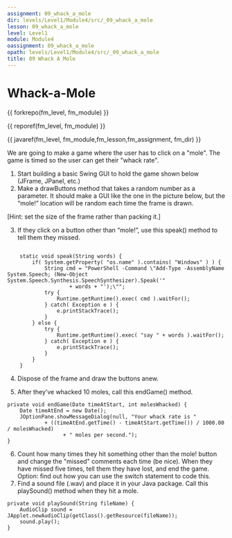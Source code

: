 ```yaml
---
assignment: 09_whack_a_mole
dir: levels/Level1/Module4/src/_09_whack_a_mole
lesson: 09_whack_a_mole
level: Level1
module: Module4
oassignment: 09_whack_a_mole
opath: levels/Level1/Module4/src/_09_whack_a_mole
title: 09 Whack A Mole
---
```



# Whack-a-Mole

{{ forkrepo(fm_level, fm_module) }}

{{ reporef(fm_level, fm_module) }}




{{ javaref(fm_level, fm_module,fm_lesson,fm_assignment, fm_dir) }}


We are going to make a game where the user has to click on a "mole". The game is timed so the user can get their "whack rate".
1. Start building a basic Swing GUI to hold the game shown below (JFrame, JPanel, etc.)
2. Make a drawButtons method that takes a random number as a parameter. It should make a GUI like the one in the picture below, but the “mole!” location will be random each time the frame is drawn.

[Hint: set the size of the frame rather than packing it.]

3. If they click on a button other than “mole!”, use this speak() method to tell them they missed.
```

    static void speak(String words) {
        if( System.getProperty( "os.name" ).contains( "Windows" ) ) {
            String cmd = "PowerShell -Command \"Add-Type -AssemblyName System.Speech; (New-Object System.Speech.Synthesis.SpeechSynthesizer).Speak('"
                    + words + "');\"";
            try {
                Runtime.getRuntime().exec( cmd ).waitFor();
            } catch( Exception e ) {
                e.printStackTrace();
            }
        } else {
            try {
                Runtime.getRuntime().exec( "say " + words ).waitFor();
            } catch( Exception e ) {
                e.printStackTrace();
            }
        }
    }
```
4. Dispose of the frame and draw the buttons anew.

5. After they’ve whacked 10 moles, call this endGame() method.
```
private void endGame(Date timeAtStart, int molesWhacked) { 
    Date timeAtEnd = new Date();
    JOptionPane.showMessageDialog(null, "Your whack rate is "
            + ((timeAtEnd.getTime() - timeAtStart.getTime()) / 1000.00 / molesWhacked)
                  + " moles per second.");
}
```
6. Count how many times they hit something other than the mole! button and change the "missed" comments each time (be nice). When they have missed five times, tell them they have lost, and end the game.
Option: find out how you can use the switch statement to code this.
7. Find a sound file (.wav) and place it in your Java package. Call this playSound() method when they hit a mole.
```
private void playSound(String fileName) { 
    AudioClip sound = JApplet.newAudioClip(getClass().getResource(fileName));
    sound.play();
}
```

